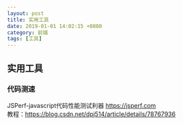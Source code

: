 ```yaml
---
layout: post
title: 实用工具
date: 2019-01-01 14:02:15 +0800
category: 前端
tags: [工具]
---
```

## 实用工具

### 代码测速
JSPerf-javascript代码性能测试利器  https://jsperf.com  
教程：https://blog.csdn.net/dpj514/article/details/78767936